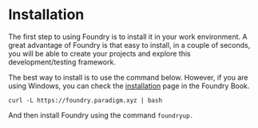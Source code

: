 # Installation

The first step to using Foundry is to install it in your work environment. A great advantage of Foundry is that easy to install, in a couple of seconds, you will be able to create your projects and explore this development/testing framework.

The best way to install is to use the command below. However, if you are using Windows, you can check the [installation](https://book.getfoundry.sh/getting-started/installation) page in the Foundry Book.

```
curl -L https://foundry.paradigm.xyz | bash
```

And then install Foundry using the command `foundryup.`
